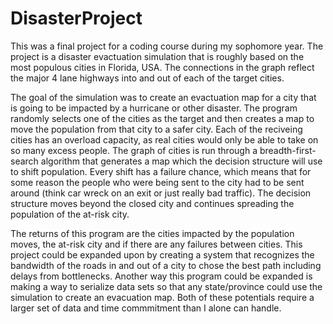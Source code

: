 # DisasterProject
This was a final project for a coding course during my sophomore year. The project is a disaster evactuation simulation that is roughly based on the most populous cities in Florida, USA. The connections in the graph reflect the major 4 lane highways into and out of each of the target cities. 

The goal of the simulation was to create an evactuation map for a city that is going to be impacted by a hurricane or other disaster. The program randomly selects one of the cities as the target and then creates a map to move the population from that city to a safer city. Each of the reciveing cities has an overload capacity, as real cities would only be able to take on so many excess people. The graph of cities is run through a breadth-first-search algorithm that generates a map which the decision structure will use to shift population. Every shift has a failure chance, which means that for some reason the people who were being sent to the city had to be sent around (think car wreck on an exit or just really bad traffic). The decision structure moves beyond the closed city and continues spreading the population of the at-risk city.


The returns of this program are the cities impacted by the population moves, the at-risk city and if there are any failures between cities. This project could be expanded upon by creating a system that recognizes the bandwidth of the roads in and out of a city to chose the best path including delays from bottlenecks. Another way this program could be expanded is making a way to serialize data sets so that any state/province could use the simulation to create an evacuation map. Both of these potentials require a larger set of data and time commmitment than I alone can handle. 
